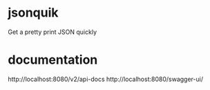 # jsonquik
Get a pretty print JSON quickly

# documentation
http://localhost:8080/v2/api-docs
http://localhost:8080/swagger-ui/

